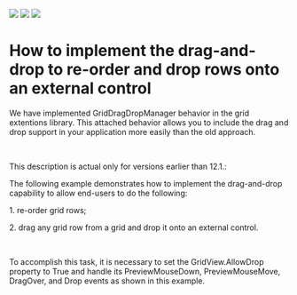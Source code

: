 <!-- default badges list -->
![](https://img.shields.io/endpoint?url=https://codecentral.devexpress.com/api/v1/VersionRange/128651510/13.1.4%2B)
[![](https://img.shields.io/badge/Open_in_DevExpress_Support_Center-FF7200?style=flat-square&logo=DevExpress&logoColor=white)](https://supportcenter.devexpress.com/ticket/details/E1194)
[![](https://img.shields.io/badge/📖_How_to_use_DevExpress_Examples-e9f6fc?style=flat-square)](https://docs.devexpress.com/GeneralInformation/403183)
<!-- default badges end -->
# How to implement the drag-and-drop to re-order and drop rows onto an external control


<p>We have implemented GridDragDropManager behavior in the grid extentions library. This attached behavior allows you to include the drag and drop support in your application more easily than the old approach.</p><br />
<p>This description is actual only for versions earlier than 12.1.:</p><p>The following example demonstrates how to implement the drag-and-drop capability to allow end-users to do the following:</p><p>1. re-order grid rows;</p><p>2. drag any grid row from a grid and drop it onto an external control.</p><br />
<p>To accomplish this task, it is necessary to set the GridView.AllowDrop property to True and handle its PreviewMouseDown, PreviewMouseMove, DragOver, and Drop events as shown in this example.</p>

<br/>


